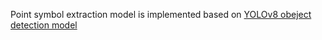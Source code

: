 
Point symbol extraction model is implemented based on  <a href = 'https://github.com/ultralytics/ultralytics'> YOLOv8 obeject detection model </a>


